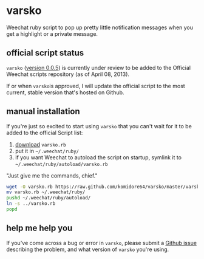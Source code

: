 # varsko

Weechat ruby script to pop up pretty little notification messages when you get a highlight or a private message.

## official script status

```varsko``` ([version 0.0.5](https://github.com/komidore64/varsko/blob/v0.0.5/varsko.rb)) is currently under review to be added to the Official Weechat scripts repository (as of April 08, 2013).

If or when ```varsko```is approved, I will update the official script to the most current, stable version that's hosted on Github.

## manual installation

If you're just so excited to start using ```varsko``` that you can't wait for it to be added to the official Script list:

1. [download](https://raw.github.com/komidore64/varsko/master/varsko.rb) ```varsko.rb```
2. put it in ```~/.weechat/ruby/```
3. if you want Weechat to autoload the script on startup, symlink it to ```~/.weechat/ruby/autoload/varsko.rb```

"Just give me the commands, chief."

```bash
wget -O varsko.rb https://raw.github.com/komidore64/varsko/master/varsko.rb
mv varsko.rb ~/.weechat/ruby/
pushd ~/.weechat/ruby/autoload/
ln -s ../varsko.rb
popd
```

## help me help you

If you've come across a bug or error in ```varsko```, please submit a [Github issue](https://github.com/komidore64/varsko/issues) describing the problem, and what version of ```varsko``` you're using.

